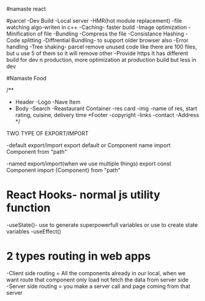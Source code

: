 #namaste react

#parcel
-Dev Build
-Local server
-HMR(hot module replacement)
-file watching algo-writen in c++
-Caching- faster build
-Image optimization
-Minification of file
-Bundling
-Compress the file
-Consistance Hashing
-Code splitting
-Diffrential Bundling- to support older browser also
-Error handling
-Tree shaking- parcel remove unused code like there are 100 files, but u use 5 of them so it will remove other
-Provide https
It has different build for dev n production, more optimization at production build but less in dev

#Namaste Food

/**
 * Header
 -Logo
 -Nave Item
 * Body
 -Search
 -Reastaurant Container
   -res card
     -img
     -name of res, start rating, cuisine, delivery time 
 *Footer
 -copyright
 -links
 -contact
 -Address
 */

 TWO TYPE OF EXPORT/IMPORT

-default export/import
 export default <name of variable>or Component name
 import Component from "path"

 -named export/import(when we use multiple things)
 export const Component
 import {Component} from "path"

 # React Hooks- normal js utility function
 -useState()- use to generate superpowerfull variables or use to create state variables
 -useEffect()

# 2 types routing in web apps
-Client side routing = All the components already in our local, when we want route that component only load not fetch the data from server side    
-Server side routing =  you make a server call and page coming from that server 
